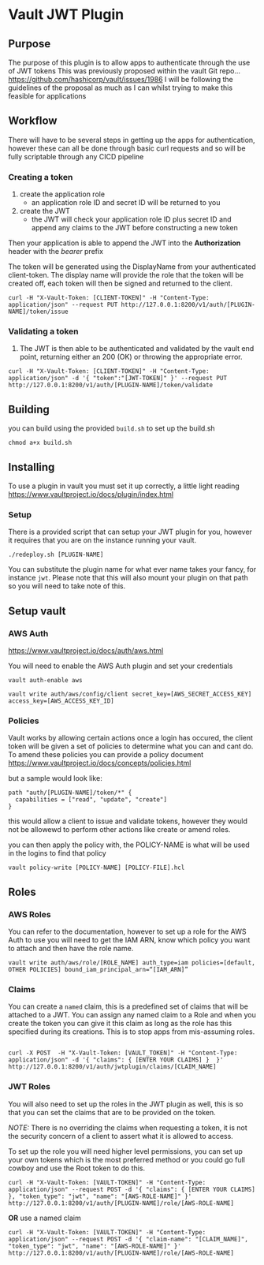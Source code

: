 # Vault JWT Plugin 

## Purpose
The purpose of this plugin is to allow apps to authenticate through the use of JWT tokens
This was previously proposed within the vault Git repo... https://github.com/hashicorp/vault/issues/1986
I will be following the guidelines of the proposal as much as I can whilst trying to make this feasible for applications

## Workflow
There will have to be several steps in getting up the apps for authentication, however these can all be done through basic curl requests and so will be fully scriptable through any CICD pipeline

### Creating a token
1. create the application role
    - an application role ID and secret ID will be returned to you
2. create the JWT
    - the JWT will check your application role ID plus secret ID and append any claims to the JWT before constructing a new token

Then your application is able to append the JWT into the **Authorization** header with the _bearer_ prefix

The token will be generated using the DisplayName from your authenticated client-token. The display name will provide the role that the token will be created off, each token will then be signed and returned to the client. 

```
curl -H "X-Vault-Token: [CLIENT-TOKEN]" -H "Content-Type: application/json" --request PUT http://127.0.0.1:8200/v1/auth/[PLUGIN-NAME]/token/issue
```

### Validating a token
1. The JWT is then able to be authenticated and validated by the vault end point, returning either an 200 (OK) or throwing the appropriate error.

```
curl -H "X-Vault-Token: [CLIENT-TOKEN]" -H "Content-Type: application/json" -d '{ "token":"[JWT-TOKEN]" }' --request PUT http://127.0.0.1:8200/v1/auth/[PLUGIN-NAME]/token/validate
```


## Building
you can build using the provided `build.sh` 
to set up the build.sh
```
chmod a+x build.sh
```

## Installing
To use a plugin in vault you must set it up correctly, a little light reading
https://www.vaultproject.io/docs/plugin/index.html


### Setup
There is a provided script that can setup your JWT plugin for you, however it requires that you are on the instance running your vault.

```
./redeploy.sh [PLUGIN-NAME]
```

You can substitute the plugin name for what ever name takes your fancy, for instance `jwt`. Please note that this will also mount your plugin on that path so you will need to take note of this.

## Setup vault

### AWS Auth
https://www.vaultproject.io/docs/auth/aws.html

You will need to enable the AWS Auth plugin and set your credentials
```
vault auth-enable aws

vault write auth/aws/config/client secret_key=[AWS_SECRET_ACCESS_KEY] access_key=[AWS_ACCESS_KEY_ID]
```

### Policies
Vault works by allowing certain actions once a login has occured, the client token will be given a set of policies to determine what you can and cant do. To amend these policies you can provide a policy document 
https://www.vaultproject.io/docs/concepts/policies.html

but a sample would look like:
```
path "auth/[PLUGIN-NAME]/token/*" {
  capabilities = ["read", "update", "create"]
}
```

this would allow a client to issue and validate tokens, however they would not be allowewd to perform other actions like create or amend roles. 

you can then apply the policy with, the POLICY-NAME is what will be used in the logins to find that policy 
```
vault policy-write [POLICY-NAME] [POLICY-FILE].hcl
```


## Roles
### AWS Roles
You can refer to the documentation, however to set up a role for the AWS Auth to use you will need to get the IAM ARN, know which policy you want to attach and then have the role name. 
```
vault write auth/aws/role/[ROLE_NAME] auth_type=iam policies=[default, OTHER POLICIES] bound_iam_principal_arn=“[IAM_ARN]”
```

### Claims
You can create a `named` claim, this is a predefined set of claims that will be attached to a JWT. You can assign any named claim to a Role and when you create the token you can give it this claim as long as the role has this specified during its creations. This is to stop apps from mis-assuming roles.

```

curl -X POST  -H "X-Vault-Token: [VAULT_TOKEN]" -H "Content-Type: application/json" -d '{ "claims": { [ENTER YOUR CLAIMS] }  }' http://127.0.0.1:8200/v1/auth/jwtplugin/claims/[CLAIM_NAME]
```

### JWT Roles
You will also need to set up the roles in the JWT plugin as well, this is so that you can set the claims that are to be provided on the token. 

*NOTE:* There is no overriding the claims when requesting a token, it is not the security concern of a client to assert what it is allowed to access. 

To set up the role you will need higher level permissions, you can set up your own tokens which is the most preferred method or you could go full cowboy and use the Root token to do this. 
```
curl -H "X-Vault-Token: [VAULT-TOKEN]" -H "Content-Type: application/json" --request POST -d '{ "claims": { [ENTER YOUR CLAIMS] }, "token_type": "jwt", "name": "[AWS-ROLE-NAME]" }' http://127.0.0.1:8200/v1/auth/[PLUGIN-NAME]/role/[AWS-ROLE-NAME]
```  
**OR** use a named claim
```
curl -H "X-Vault-Token: [VAULT-TOKEN]" -H "Content-Type: application/json" --request POST -d '{ "claim-name": "[CLAIM_NAME]", "token_type": "jwt", "name": "[AWS-ROLE-NAME]" }' http://127.0.0.1:8200/v1/auth/[PLUGIN-NAME]/role/[AWS-ROLE-NAME]
```

